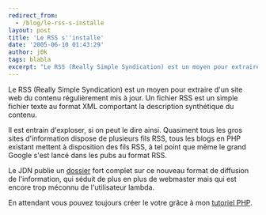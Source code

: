 ```yaml
---
redirect_from:
  - /blog/le-rss-s-installe
layout: post
title: 'Le RSS s''installe'
date: '2005-06-10 01:43:29'
author: j0k
tags: blabla
excerpt: "Le RSS (Really Simple Syndication) est un moyen pour extraire d'un site web du contenu régulièrement mis à jour. Un fichier RSS est un simple fichier texte au format XML comportant la description synthétique du contenu.     \nIl est entrain d'exploser, si on peut le dire ainsi. Quasiment tous les gros sites d'information dispose de plusieurs fils RSS, tous les      …"
---
```


Le RSS (Really Simple Syndication) est un moyen pour extraire d'un site web du contenu régulièrement mis à jour. Un fichier RSS est un simple fichier texte au format XML comportant la description synthétique du contenu.

Il est entrain d'exploser, si on peut le dire ainsi. Quasiment tous les gros sites d'information dispose de plusieurs fils RSS, tous les blogs en PHP existant mettent à disposition des fils RSS, à tel point que même le grand Google s'est lancé dans les pubs au format RSS.

Le JDN publie un [dossier](http://solutions.journaldunet.com/0505/050527_special_rss.shtml) fort complet sur ce nouveau format de diffusion de l'information, qui séduit de plus en plus de webmaster mais qui est encore trop méconnu de l'utilisateur lambda.

En attendant vous pouvez toujours créer le votre grâce à mon [tutoriel PHP](http://www.j0k3r.net/php-creer-un-fil-rss-pour-votre-site-21.html).
